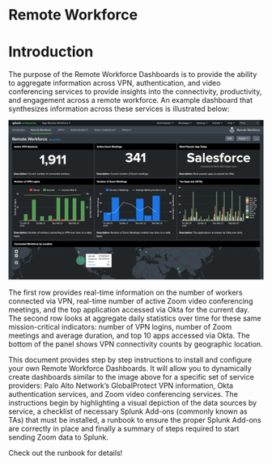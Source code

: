 # Remote Workforce
# Introduction
The purpose of the Remote Workforce Dashboards is to provide the ability to aggregate information across VPN, authentication, and video conferencing services to provide insights into the connectivity, productivity, and engagement across a remote workforce. An example dashboard that synthesizes information across these services is illustrated below:

![remote work app dashboard](static/remoteWorkforceDashboard.png)

The first row provides real-time information on the number of workers connected via VPN, real-time number of active Zoom video conferencing meetings, and the top application accessed via Okta for the current day. The second row looks at aggregate daily statistics over time for these same mission-critical indicators: number of VPN logins, number of Zoom meetings and average duration, and top 10 apps accessed via Okta. The bottom of the panel shows VPN connectivity counts by geographic location.

This document provides step by step instructions to install and configure your own  Remote Workforce Dashboards. It will allow you to dynamically create dashboards similar to the image above for a specific set of service providers: Palo Alto Network’s GlobalProtect VPN information, Okta authentication services, and Zoom video conferencing services. The instructions begin by highlighting a visual depiction of the data sources by service, a checklist of necessary Splunk Add-ons (commonly known as TAs) that must be installed, a runbook to ensure the proper Splunk Add-ons are correctly in place and finally a summary of steps required to start sending Zoom data to Splunk. 

Check out the runbook for details!